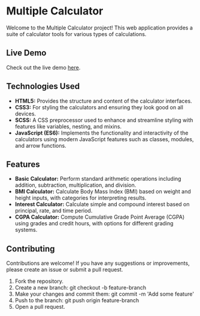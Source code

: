 # Multiple Calculator

Welcome to the Multiple Calculator project! This web application provides a suite of calculator tools for various types of calculations.

## Live Demo

Check out the live demo [here](https://rakesh-patel57.github.io/Multiple-Calculator/).

## Technologies Used

- **HTML5:** Provides the structure and content of the calculator interfaces.
- **CSS3:** For styling the calculators and ensuring they look good on all devices.
- **SCSS:** A CSS preprocessor used to enhance and streamline styling with features like variables, nesting, and mixins.
- **JavaScript (ES6):** Implements the functionality and interactivity of the calculators using modern JavaScript features such as classes, modules, and arrow functions.

## Features

- **Basic Calculator:** Perform standard arithmetic operations including addition, subtraction, multiplication, and division.
- **BMI Calculator:** Calculate Body Mass Index (BMI) based on weight and height inputs, with categories for interpreting results.
- **Interest Calculator:** Calculate simple and compound interest based on principal, rate, and time period.
- **CGPA Calculator:** Compute Cumulative Grade Point Average (CGPA) using grades and credit hours, with options for different grading systems.

## Contributing

Contributions are welcome! If you have any suggestions or improvements, please create an issue or submit a pull request.

1. Fork the repository.
2. Create a new branch: git checkout -b feature-branch
3. Make your changes and commit them: git commit -m 'Add some feature'
4. Push to the branch: git push origin feature-branch
5. Open a pull request.



      
